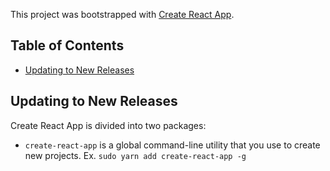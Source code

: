 This project was bootstrapped with [Create React App](https://github.com/facebookincubator/create-react-app).


## Table of Contents

- [Updating to New Releases](#updating-to-new-releases)


## Updating to New Releases

Create React App is divided into two packages:

* `create-react-app` is a global command-line utility that you use to create new projects. Ex. `sudo yarn add create-react-app -g`
